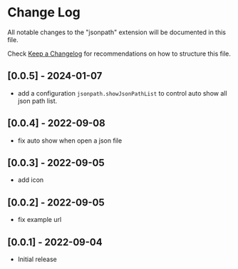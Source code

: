 # Change Log

All notable changes to the "jsonpath" extension will be documented in this file.

Check [Keep a Changelog](http://keepachangelog.com/) for recommendations on how to structure this file.

## [0.0.5] - 2024-01-07

- add a configuration `jsonpath.showJsonPathList` to control auto show all json path list.

## [0.0.4] - 2022-09-08

- fix auto show when open a json file

## [0.0.3] - 2022-09-05

- add icon

## [0.0.2] - 2022-09-05

- fix example url

## [0.0.1] - 2022-09-04

- Initial release